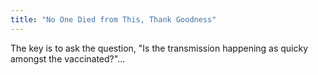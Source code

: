 ```yaml
---
title: "No One Died from This, Thank Goodness"
---
```


The key is to ask the question, "Is the transmission happening as quicky amongst the vaccinated?"...
